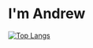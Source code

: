 # I'm Andrew
[![Top Langs](https://github-readme-stats.vercel.app/api/top-langs/?username=AndreyDimitrov3)](https://github.com/anuraghazra/github-readme-stats)
